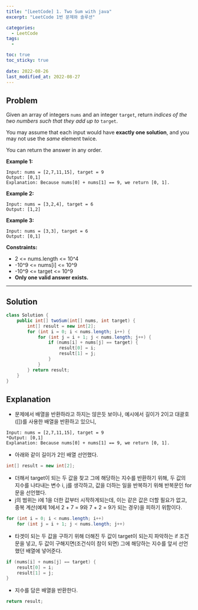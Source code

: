 ```yaml
---
title: "[LeetCode] 1. Two Sum with java"
excerpt: "LeetCode 1번 문제와 솔루션"

categories:
  - LeetCode
tags:
  - 

toc: true
toc_sticky: true
 
date: 2022-08-26
last_modified_at: 2022-08-27
---
```

## **Problem**
Given an array of integers `nums` and an integer `target`, return *indices of the two numbers such that they add up to* `target`.

You may assume that each input would have **exactly one solution**, and you may not use the *same* element twice.

You can return the answer in any order.

**Example 1:**
```
Input: nums = [2,7,11,15], target = 9
Output: [0,1]
Explanation: Because nums[0] + nums[1] == 9, we return [0, 1].
```
**Example 2:**
```
Input: nums = [3,2,4], target = 6
Output: [1,2]
```
**Example 3:**
```
Input: nums = [3,3], target = 6
Output: [0,1]
```
**Constraints:**
- 2 <= nums.length <= 10^4
- -10^9 <= nums[i] <= 10^9
- -10^9 <= target <= 10^9
- **Only one valid answer exists.**<br>

---
## **Solution**
```java
class Solution {
    public int[] twoSum(int[] nums, int target) {
        int[] result = new int[2];
        for (int i = 0; i < nums.length; i++) {
            for (int j = i + 1; j < nums.length; j++) {
                if (nums[i] + nums[j] == target) {
                    result[0] = i;
                    result[1] = j;
                }
            }
        } return result;
    }
}
```
## **Explanation**
- 문제에서 배열을 반환하라고 하지는 않은듯 보이나, 예시에서 길이가 2이고 대괄호([])를 사용한 배열을 반환하고 있으니,
```
Input: nums = [2,7,11,15], target = 9
*Output: [0,1]
Explanation: Because nums[0] + nums[1] == 9, we return [0, 1].
```
- 아래와 같이 길이가 2인 배열 선언했다.
```java
int[] result = new int[2];
```
- 더해서 target이 되는 두 값을 찾고 그에 해당하는 지수를 반환하기 위해, 두 값의 지수를 나타내는 변수 i, j를 생각하고, 값을 더하는 일을 반복하기 위해 반복문인 for문을 선언했다.
- j의 범위는 i에 1을 더한 값부터 시작하게되는데, 이는 같은 값은 더할 필요가 없고, 중복 계산(예제 1에서 2 + 7 = 9와 7 + 2 = 9가 되는 경우)을 피하기 위함이다.
```java
for (int i = 0; i < nums.length; i++)
    for (int j = i + 1; j < nums.length; j++)
```
- 타겟이 되는 두 값을 구하기 위해 더해진 두 값이 target이 되는지 파악하는 if 조건문을 넣고, 두 값이 구해지면(조건식이 참이 되면) 그에 해당하는 지수를 앞서 선언했던 배열에 넣어준다.
```java
if (nums[i] + nums[j] == target) {
    result[0] = i;
    result[1] = j;
}
```
- 지수를 담은 배열을 반환한다.
```java
return result;
```